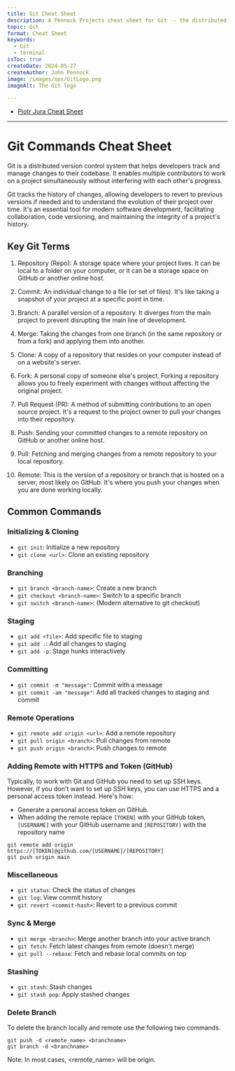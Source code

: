 ```yaml
---
title: Git Cheat Sheet
description: A Pennock Projects cheat sheet for Git -- the distributed source code control system
topic: Git
format: Cheat Sheet
keywords:
  - Git
  - terminal
isToc: true
createDate: 2024-05-27
createAuthor: John Pennock
image: /images/ops/GitLogo.png
imageAlt: The Git logo

---
```


- [Piotr Jura Cheat Sheet](https://www.fadocodecamp.com/posts/git-commands-cheat-sheet-for-beginners)

----

# Git Commands Cheat Sheet
Git is a distributed version control system that helps developers track and manage changes to their codebase. It enables multiple contributors to work on a project simultaneously without interfering with each other's progress.

Git tracks the history of changes, allowing developers to revert to previous versions if needed and to understand the evolution of their project over time. It's an essential tool for modern software development, facilitating collaboration, code versioning, and maintaining the integrity of a project's history.

## Key Git Terms
1. Repository (Repo): A storage space where your project lives. It can be local to a folder on your computer, or it can be a storage space on GitHub or another online host.

2. Commit: An individual change to a file (or set of files). It's like taking a snapshot of your project at a specific point in time.

3. Branch: A parallel version of a repository. It diverges from the main project to prevent disrupting the main line of development.

4. Merge: Taking the changes from one branch (in the same repository or from a fork) and applying them into another.

5. Clone: A copy of a repository that resides on your computer instead of on a website's server.

6. Fork: A personal copy of someone else's project. Forking a repository allows you to freely experiment with changes without affecting the original project.

7. Pull Request (PR): A method of submitting contributions to an open source project. It's a request to the project owner to pull your changes into their repository.

8. Push: Sending your committed changes to a remote repository on GitHub or another online host.

9. Pull: Fetching and merging changes from a remote repository to your local repository.

10. Remote: This is the version of a repository or branch that is hosted on a server, most likely on GitHub. It's where you push your changes when you are done working locally.

## Common Commands
### Initializing & Cloning
- `git init`: Initialize a new repository
- `git clone <url>`: Clone an existing repository
### Branching
- `git branch <branch-name>`: Create a new branch
- `git checkout <branch-name>`: Switch to a specific branch
- `git switch <branch-name>`: (Modern alternative to git checkout)
### Staging
- `git add <file>`: Add specific file to staging
- `git add .`: Add all changes to staging
- `git add -p`: Stage hunks interactively
### Committing
- `git commit -m "message"`: Commit with a message
- `git commit -am "message"`: Add all tracked changes to staging and commit
### Remote Operations
- `git remote add origin <url>`: Add a remote repository
- `git pull origin <branch>`: Pull changes from remote
- `git push origin <branch>`: Push changes to remote

### Adding Remote with HTTPS and Token (GitHub)
Typically, to work with Git and GitHub you need to set up SSH keys. However, if you don't want to set up SSH keys, you can use HTTPS and a personal access token instead. Here's how:

- Generate a personal access token on GitHub.
- When adding the remote replace `[TOKEN]` with your GitHub token, `[USERNAME]` with your GitHub username and `[REPOSITORY]` with the repository name
```shell
git remote add origin https://[TOKEN]@github.com/[USERNAME]/[REPOSITORY]
git push origin main
```

### Miscellaneous
- `git status`: Check the status of changes
- `git log`: View commit history
- `git revert <commit-hash>`: Revert to a previous commit
### Sync & Merge
- `git merge <branch>`: Merge another branch into your active branch
- `git fetch`: Fetch latest changes from remote (doesn't merge)
- `git pull --rebase`: Fetch and rebase local commits on top
### Stashing
- `git stash`: Stash changes
- `git stash pop`: Apply stashed changes

### Delete Branch
To delete the branch locally and remote use the following two commands.

```shell
git push -d <remote_name> <branchname>
git branch -d <branchname>
```

Note: In most cases, <remote_name> will be origin.